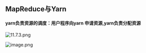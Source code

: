 ## MapReduce与Yarn
####  yarn负责资源的调度：用户程序向yarn 申请资源,yarn负责分配资源

![11.7.3.png](https://upload-images.jianshu.io/upload_images/14466577-456baaaa02fee217.png?imageMogr2/auto-orient/strip%7CimageView2/2/w/1240)

![image.png](https://upload-images.jianshu.io/upload_images/14466577-f57ea539a3a68f4e.png?imageMogr2/auto-orient/strip%7CimageView2/2/w/1240)

